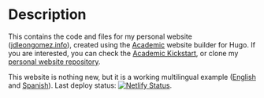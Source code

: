 # Description

This contains the code and files for my personal website ([jdleongomez.info](https://jdleongomez.info/)), created using the [Academic](https://themes.gohugo.io/academic/) website builder for Hugo. If you are interested, you can check the [Academic Kickstart](https://sourcethemes.com/academic/), or clone my [personal website repository](https://github.com/JDLeongomez/JDLeongomez).

This website is nothing new, but it is a working multilingual example ([English](https://jdleongomez.info/) and [Spanish](https://jdleongomez.info/es/)). Last deploy status: [![Netlify Status](https://api.netlify.com/api/v1/badges/2cc2692d-c569-4d77-b283-a8526e655ea4/deploy-status)](https://app.netlify.com/sites/jdleongomez/deploys).
